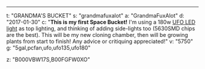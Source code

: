 ---
t: "GRANDMA'S BUCKET"
s: "grandmafuxalot"
a: "GrandmaFuxAlot"
d: "2017-01-30"
c: "<strong>This is my first Space Bucket!</strong> I'm using a 180w <a href='https://amzn.to/36NO5zr'>UFO LED light</a> as top lighting, and thinking of adding side-lights too (5630SMD chips are the best). This will be my new cloning chamber, then will be growing plants from start to finish! Any advice or critiquing appreciated!"
v: "5750"
g: "5gal,pcfan,ufo,ufo135,ufo180"

z: "B000VBW17S,B00FGFW0XO"
